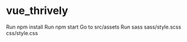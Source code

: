 # vue_thrively

Run npm install
Run npm start
Go to src/assets
Run sass sass/style.scss css/style.css
